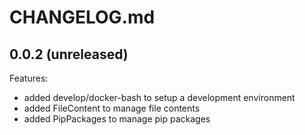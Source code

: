 # CHANGELOG.md

## 0.0.2 (unreleased)

Features:

  - added develop/docker-bash to setup a development environment
  - added FileContent to manage file contents
  - added PipPackages to manage pip packages
